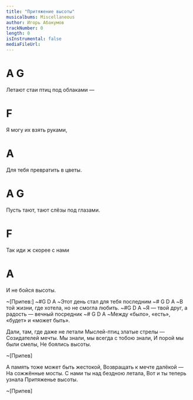 ```yaml
---
title: "Притяжение высоты"
musicalbums: Miscellaneous
author: Игорь Абакумов
trackNumber: 0
length: 0
isInstrumental: false
mediaFileUrl: 
---
```


#   A                      G
Летают стаи птиц под облаками —
#                   F
Я могу их взять руками,
#                          A
Для тебя превратить в цветы.
#       A                      G
Пусть тают, тают слёзы под глазами.
#                    F
Так иди ж скорее с нами
#                A
И не бойся высоты.

~[Припев:]
~#G           D               A
~Этот день стал для тебя последним
~#       G                  D              A
~В той жизни, где хотела, но не смогла любить.
~#G                 D                   A
~Я — твой друг, а радость — вечный посредник
~#        G               D               A
~Между «было», «есть», «будет» и «может быть».

Дали, там, где даже не летали
Мыслей-птиц златые стрелы —
Созидателей мечты.
Мы знали, мы всегда с тобою знали,
И порой мы были смелы,
Не боялись высоты.

~[Припев]

А память тоже может быть жестокой,
Возвращать к мечте далёкой —
На сожжённые мосты.
С нами ты над бездною летала,
Вот и ты теперь узнала
Притяженье высоты.

~[Припев]

